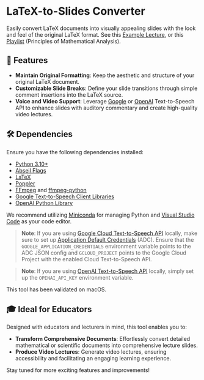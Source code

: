 # LaTeX-to-Slides Converter

Easily convert LaTeX documents into visually appealing slides with the look and feel of the original LaTeX format. See this [Example Lecture](https://www.youtube.com/watch?v=tliSFWab1t8), or this [Playlist](https://www.youtube.com/playlist?list=PLn_PVMBSJNp0Ci0u7XiNgyP1OorIRmBKV) (Principles of Mathematical Analysis).

## 🚀 Features

- **Maintain Original Formatting**: Keep the aesthetic and structure of your original LaTeX document.
- **Customizable Slide Breaks**: Define your slide transitions through simple comment insertions into the LaTeX source.
- **Voice and Video Support**: Leverage [Google](https://cloud.google.com/text-to-speech) or [OpenAI](https://platform.openai.com/docs/guides/text-to-speech) Text-to-Speech API to enhance slides with auditory commentary and create high-quality video lectures.

## 🛠 Dependencies

Ensure you have the following dependencies installed:

* [Python 3.10+](https://www.python.org/)
* [Abseil Flags](https://abseil.io/docs/python/guides/flags)
* [LaTeX](https://www.latex-project.org/get/)
* [Poppler](https://poppler.freedesktop.org/)
* [FFmpeg](https://ffmpeg.org/) and [ffmpeg-python](https://pypi.org/project/ffmpeg-python/)
* [Google Text-to-Speech Client Libraries](https://cloud.google.com/text-to-speech/docs/libraries)
* [OpenAI Python Library](https://platform.openai.com/docs/api-reference/introduction)

We recommend utilizing [Miniconda](https://docs.conda.io/projects/miniconda/en/latest/) for managing Python and [Visual Studio Code](https://code.visualstudio.com/) as your code editor.

> **Note**: If you are using [Google Cloud Text-to-Speech API](https://cloud.google.com/text-to-speech) locally, make sure to set up [Application Default Credentials](https://cloud.google.com/docs/authentication/provide-credentials-adc) (ADC). Ensure that the `GOOGLE_APPLICATION_CREDENTIALS` environment variable points to the ADC JSON config and `GCLOUD_PROJECT` points to the Google Cloud Project with the enabled Cloud Text-to-Speech API.

> **Note**: If you are using [OpenAI Text-to-Speech API](https://platform.openai.com/docs/guides/text-to-speech) locally, simply set up the `OPENAI_API_KEY` environment variable.

This tool has been validated on macOS.

## 🎓 Ideal for Educators

Designed with educators and lecturers in mind, this tool enables you to:

- **Transform Comprehensive Documents**: Effortlessly convert detailed mathematical or scientific documents into comprehensive lecture slides.
- **Produce Video Lectures**: Generate video lectures, ensuring accessibility and facilitating an engaging learning experience.

Stay tuned for more exciting features and improvements!